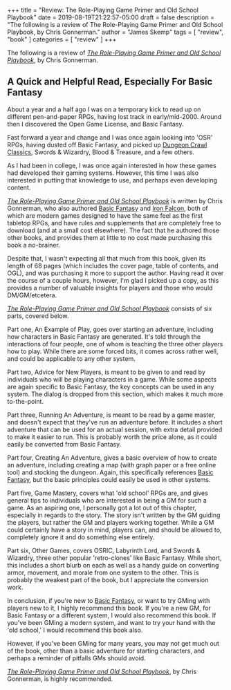 +++
title = "Review: The Role-Playing Game Primer and Old School Playbook"
date = 2019-08-19T21:22:57-05:00
draft = false
description = "The following is a review of The Role-Playing Game Primer and Old School Playbook, by Chris Gonnerman."
author = "James Skemp"
tags = [ "review", "book" ]
categories = [ "review" ]
+++

The following is a review of [*The Role-Playing Game Primer and Old School Playbook*][review], by Chris Gonnerman.

## A Quick and Helpful Read, Especially For Basic Fantasy
About a year and a half ago I was on a temporary kick to read up on different pen-and-paper RPGs, having lost track in early/mid-2000. Around then I discovered the Open Game License, and Basic Fantasy.

Fast forward a year and change and I was once again looking into 'OSR' RPGs, having dusted off Basic Fantasy, and picked up [Dungeon Crawl Classics](https://amzn.to/2KKy41T), Swords & Wizardry, Blood & Treasure, and a few others.

As I had been in college, I was once again interested in how these games had developed their gaming systems. However, this time I was also interested in putting that knowledge to use, and perhaps even developing content.

[*The Role-Playing Game Primer and Old School Playbook*][review] is written by Chris Gonnerman, who also authored [Basic Fantasy](https://www.basicfantasy.org/) and [Iron Falcon](http://www.ironfalconrpg.com/), both of which are modern games designed to have the same feel as the first tabletop RPGs, and have rules and supplements that are completely free to download (and at a small cost elsewhere). The fact that he authored those other books, and provides them at little to no cost made purchasing this book a no-brainer.

Despite that, I wasn't expecting all that much from this book, given its length of 68 pages (which includes the cover page, table of contents, and OGL), and was purchasing it more to support the author. Having read it over the course of a couple hours, however, I'm glad I picked up a copy, as this provides a number of valuable insights for players and those who would DM/GM/etcetera.

[*The Role-Playing Game Primer and Old School Playbook*][review] consists of six parts, covered below.

Part one, An Example of Play, goes over starting an adventure, including how characters in Basic Fantasy are generated. It's told through the interactions of four people, one of whom is teaching the three other players how to play. While there are some forced bits, it comes across rather well, and could be applicable to any other system.

Part two, Advice for New Players, is meant to be given to and read by individuals who will be playing characters in a game. While some aspects are again specific to Basic Fantasy, the key concepts can be used in any system. The dialog is dropped from this section, which makes it much more to-the-point.

Part three, Running An Adventure, is meant to be read by a game master, and doesn't expect that they've run an adventure before. It includes a short adventure that can be used for an actual session, with extra detail provided to make it easier to run. This is probably worth the price alone, as it could easily be converted from Basic Fantasy.

Part four, Creating An Adventure, gives a basic overview of how to create an adventure, including creating a map (with graph paper or a free online tool) and stocking the dungeon. Again, this specifically references [Basic Fantasy](https://www.basicfantasy.org/), but the basic principles could easily be used in other systems.

Part five, Game Mastery, covers what 'old school' RPGs are, and gives general tips to individuals who are interested in being a GM for such a game. As an aspiring one, I personally got a lot out of this chapter, especially in regards to the story. The story isn't written by the GM guiding the players, but rather the GM and players working together. While a GM could certainly have a story in mind, players can, and should be allowed to, completely ignore it and do something else entirely.

Part six, Other Games, covers OSRIC, Labyrinth Lord, and Swords & Wizardry, three other popular 'retro-clones' like Basic Fantasy. While short, this includes a short blurb on each as well as a handy guide on converting armor, movement, and morale from one system to the other. This is probably the weakest part of the book, but I appreciate the conversion work.

In conclusion, if you're new to [Basic Fantasy](https://www.basicfantasy.org/), or want to try GMing with players new to it, I highly recommend this book. If you're a new GM, for Basic Fantasy or a different system, I would also recommend this book. If you've been GMing a modern system, and want to try your hand with the 'old school,' I would recommend this book also.

However, if you've been GMing for many years, you may not get much out of the book, other than a basic adventure for starting characters, and perhaps a reminder of pitfalls GMs should avoid.

[*The Role-Playing Game Primer and Old School Playbook*][review], by Chris Gonnerman, is highly recommended.

[review]: https://amzn.to/2TKQXoc
